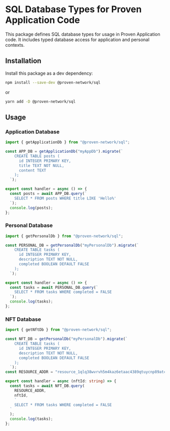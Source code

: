 # SQL Database Types for Proven Application Code

This package defines SQL database types for usage in Proven Application code. It includes typed database access for application and personal contexts.

## Installation

Install this package as a dev dependency:

```bash
npm install --save-dev @proven-network/sql
```

or

```bash
yarn add -D @proven-network/sql
```

## Usage

### Application Database

```typescript
import { getApplicationDb } from "@proven-network/sql";

const APP_DB = getApplicationDb("myAppDb").migrate(`
    CREATE TABLE posts (
      id INTEGER PRIMARY KEY,
      title TEXT NOT NULL,
      content TEXT
    );
  `);

export const handler = async () => {
  const posts = await APP_DB.query(`
    SELECT * FROM posts WHERE title LIKE 'Hello%'
  `);
  console.log(posts);
};
```

### Personal Database

```typescript
import { getPersonalDb } from "@proven-network/sql";

const PERSONAL_DB = getPersonalDb("myPersonalDb").migrate(`
    CREATE TABLE tasks (
      id INTEGER PRIMARY KEY,
      description TEXT NOT NULL,
      completed BOOLEAN DEFAULT FALSE
    );
  `);

export const handler = async () => {
  const tasks = await PERSONAL_DB.query(`
    SELECT * FROM tasks WHERE completed = FALSE
  `);
  console.log(tasks);
};
```

### NFT Database

```typescript
import { getNftDb } from "@proven-network/sql";

const NFT_DB = getPersonalDb("myPersonalDb").migrate(`
    CREATE TABLE tasks (
      id INTEGER PRIMARY KEY,
      description TEXT NOT NULL,
      completed BOOLEAN DEFAULT FALSE
    );
  `);
const RESOURCE_ADDR = "resource_1qlq38wvrvh5m4kaz6etaac4389qtuycnp89atc8acdfi";

export const handler = async (nftId: string) => {
  const tasks = await NFT_DB.query(
    RESOURCE_ADDR,
    nftId,
    `
    SELECT * FROM tasks WHERE completed = FALSE
  `
  );
  console.log(tasks);
};
```
